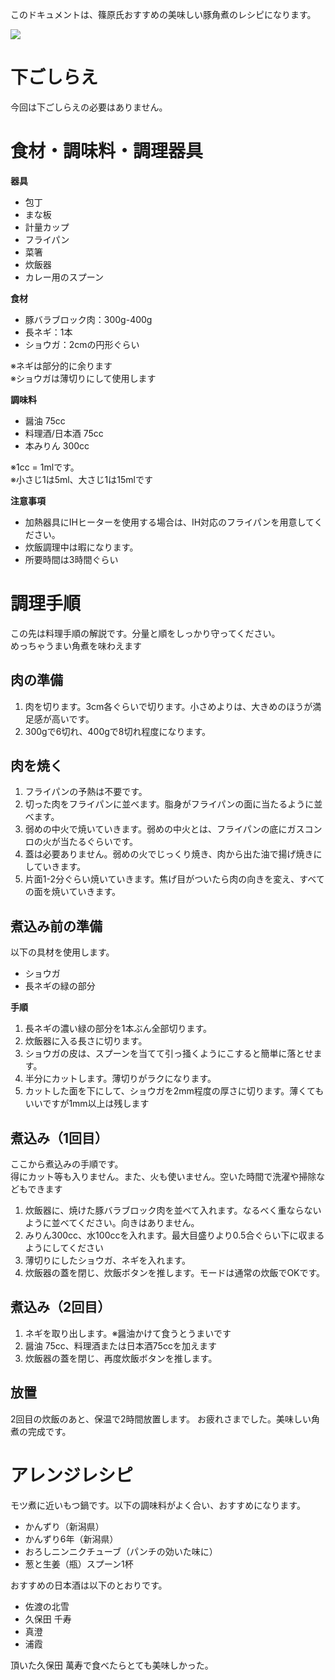 このドキュメントは、篠原氏おすすめの美味しい豚角煮のレシピになります。

![](./image/IMG_2916.JPG)

# 下ごしらえ

今回は下ごしらえの必要はありません。

# 食材・調味料・調理器具

**器具**

- 包丁
- まな板
- 計量カップ
- フライパン
- 菜箸
- 炊飯器
- カレー用のスプーン

**食材**

- 豚バラブロック肉：300g-400g
- 長ネギ：1本
- ショウガ：2cmの円形ぐらい

※ネギは部分的に余ります  
※ショウガは薄切りにして使用します

**調味料**

- 醤油 75cc
- 料理酒/日本酒 75cc
- 本みりん 300cc

※1cc = 1mlです。  
※小さじ1は5ml、大さじ1は15mlです

**注意事項**

- 加熱器具にIHヒーターを使用する場合は、IH対応のフライパンを用意してください。
- 炊飯調理中は暇になります。
- 所要時間は3時間ぐらい

# 調理手順

この先は料理手順の解説です。分量と順をしっかり守ってください。  
めっちゃうまい角煮を味わえます

## 肉の準備

1. 肉を切ります。3cm各ぐらいで切ります。小さめよりは、大きめのほうが満足感が高いです。
1. 300gで6切れ、400gで8切れ程度になります。

## 肉を焼く

1. フライパンの予熱は不要です。
1. 切った肉をフライパンに並べます。脂身がフライパンの面に当たるように並べます。
1. 弱めの中火で焼いていきます。弱めの中火とは、フライパンの底にガスコンロの火が当たるぐらいです。
1. 蓋は必要ありません。弱めの火でじっくり焼き、肉から出た油で揚げ焼きにしていきます。
1. 片面1-2分ぐらい焼いていきます。焦げ目がついたら肉の向きを変え、すべての面を焼いていきます。

## 煮込み前の準備

以下の具材を使用します。

- ショウガ
- 長ネギの緑の部分

**手順**

1. 長ネギの濃い緑の部分を1本ぶん全部切ります。
1. 炊飯器に入る長さに切ります。
1. ショウガの皮は、スプーンを当てて引っ掻くようにこすると簡単に落とせます。
1. 半分にカットします。薄切りがラクになります。
1. カットした面を下にして、ショウガを2mm程度の厚さに切ります。薄くてもいいですが1mm以上は残します

## 煮込み（1回目）

ここから煮込みの手順です。  
得にカット等も入りません。また、火も使いません。空いた時間で洗濯や掃除などもできます

1. 炊飯器に、焼けた豚バラブロック肉を並べて入れます。なるべく重ならないように並べてください。向きはありません。
1. みりん300cc、水100ccを入れます。最大目盛りより0.5合ぐらい下に収まるようにしてください
1. 薄切りにしたショウガ、ネギを入れます。
1. 炊飯器の蓋を閉じ、炊飯ボタンを推します。モードは通常の炊飯でOKです。

## 煮込み（2回目）

1. ネギを取り出します。※醤油かけて食うとうまいです
1. 醤油 75cc、料理酒または日本酒75ccを加えます
1. 炊飯器の蓋を閉じ、再度炊飯ボタンを推します。

## 放置

2回目の炊飯のあと、保温で2時間放置します。
お疲れさまでした。美味しい角煮の完成です。

# アレンジレシピ

モツ煮に近いもつ鍋です。以下の調味料がよく合い、おすすめになります。

- かんずり（新潟県）
- かんずり6年（新潟県）
- おろしニンニクチューブ（パンチの効いた味に）
- 葱と生姜（瓶）スプーン1杯

おすすめの日本酒は以下のとおりです。

- 佐渡の北雪
- 久保田 千寿
- 真澄
- 浦霞

頂いた久保田 萬寿で食べたらとても美味しかった。


